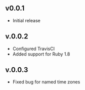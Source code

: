 ## v0.0.1

* Initial release

## v.0.0.2

* Configured TravisCI
* Added support for Ruby 1.8

## v.0.0.3

* Fixed bug for named time zones